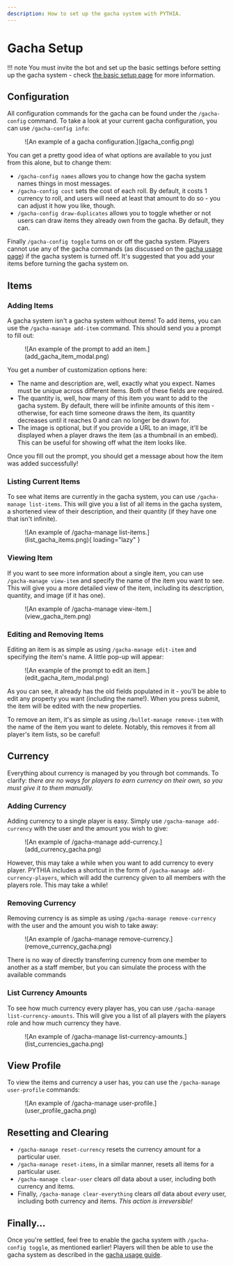 ```yaml
---
description: How to set up the gacha system with PYTHIA.
---
```


# Gacha Setup

!!! note
    You must invite the bot and set up the basic settings before setting up the gacha system - check [the basic setup page](basic_setup.md) for more information.

## Configuration

All configuration commands for the gacha can be found under the `/gacha-config` command. To take a look at your current gacha configuration, you can use `/gacha-config info`:

<figure markdown>
  ![An example of a gacha configuration.](gacha_config.png)
</figure>

You can get a pretty good idea of what options are available to you just from this alone, but to change them:
- `/gacha-config names` allows you to change how the gacha system names things in most messages.
- `/gacha-config cost` sets the cost of each roll. By default, it costs 1 currency to roll, and users will need at least that amount to do so - you can adjust it how you like, though.
- `/gacha-config draw-duplicates` allows you to toggle whether or not users can draw items they already own from the gacha. By default, they can.

Finally `/gacha-config toggle` turns on or off the gacha system. Players cannot use any of the gacha commands (as discussed on the [gacha usage page](gacha.md)) if the gacha system is turned off. It's suggested that you add your items before turning the gacha system on.

## Items

### Adding Items

A gacha system isn't a gacha system without items! To add items, you can use the `/gacha-manage add-item` command. This should send you a prompt to fill out:

<figure markdown>
  ![An example of the prompt to add an item.](add_gacha_item_modal.png)
</figure>

You get a number of customization options here:
- The name and description are, well, exactly what you expect. Names must be unique across different items. Both of these fields are required.
- The quantity is, well, how many of this item you want to add to the gacha system. By default, there will be infinite amounts of this item - otherwise, for each time someone draws the item, its quantity decreases until it reaches 0 and can no longer be drawn for.
- The image is optional, but if you provide a URL to an image, it'll be displayed when a player draws the item (as a thumbnail in an embed). This can be useful for showing off what the item looks like.

Once you fill out the prompt, you should get a message about how the item was added successfully!

### Listing Current Items

To see what items are currently in the gacha system, you can use `/gacha-manage list-items`. This will give you a list of all items in the gacha system, a shortened view of their description, and their quantity (if they have one that isn't infinite).

<figure markdown>
  ![An example of /gacha-manage list-items.](list_gacha_items.png){ loading="lazy" }
</figure>

### Viewing Item

If you want to see more information about a single item, you can use `/gacha-manage view-item` and specify the name of the item you want to see. This will give you a more detailed view of the item, including its description, quantity, and image (if it has one).

<figure markdown>
  ![An example of /gacha-manage view-item.](view_gacha_item.png)
</figure>

### Editing and Removing Items

Editing an item is as simple as using `/gacha-manage edit-item` and specifying the item's name. A little pop-up will appear:

<figure markdown>
  ![An example of the prompt to edit an item.](edit_gacha_item_modal.png)
</figure>

As you can see, it already has the old fields populated in it - you'll be able to edit any property you want (including the name!). When you press submit, the item will be edited with the new properties.

To remove an item, it's as simple as using `/bullet-manage remove-item` with the name of the item you want to delete. Notably, this removes it from all player's item lists, so be careful!

## Currency

Everything about currency is managed by you through bot commands. To clarify: *there are no ways for players to earn currency on their own, so you must give it to them manually.*

### Adding Currency

Adding currency to a single player is easy. Simply use `/gacha-manage add-currency` with the user and the amount you wish to give:

<figure markdown>
  ![An example of /gacha-manage add-currency.](add_currency_gacha.png)
</figure>

However, this may take a while when you want to add currency to every player. PYTHIA includes a shortcut in the form of `/gacha-manage add-currency-players`, which will add the currency given to all members with the players role. This may take a while!

### Removing Currency

Removing currency is as simple as using `/gacha-manage remove-currency` with the user and the amount you wish to take away:

<figure markdown>
  ![An example of /gacha-manage remove-currency.](remove_currency_gacha.png)
</figure>

There is no way of directly transferring currency from one member to another as a staff member, but you can simulate the process with the available commands

### List Currency Amounts

To see how much currency every player has, you can use `/gacha-manage list-currency-amounts`. This will give you a list of all players with the players role and how much currency they have.

<figure markdown>
  ![An example of /gacha-manage list-currency-amounts.](list_currencies_gacha.png)
</figure>

## View Profile

To view the items and currency a user has, you can use the `/gacha-manage user-profile` commands:

<figure markdown>
  ![An example of /gacha-manage user-profile.](user_profile_gacha.png)
</figure>

## Resetting and Clearing

- `/gacha-manage reset-currency` resets the currency amount for a particular user.
- `/gacha-manage reset-items`, in a similar manner, resets all items for a particular user.
- `/gacha-manage clear-user` clears *all* data about a user, including both currency and items.
- Finally, `/gacha-manage clear-everything` clears *all* data about *every* user, including both currency and items. _This action is irreversible!_

## Finally...

Once you're settled, feel free to enable the gacha system with `/gacha-config toggle`, as mentioned earlier! Players will then be able to use the gacha system as described in the [gacha usage guide](gacha.md).